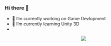 ### Hi there 👋

- 🔭 I’m currently working on Game Devlopment
- 🌱 I’m currently learning Unity 3D
-
<p align="center">
  <img src="(https://discord.com/channels/569021009773068298/615268216369053715/988069976533512242)" />
</p>
